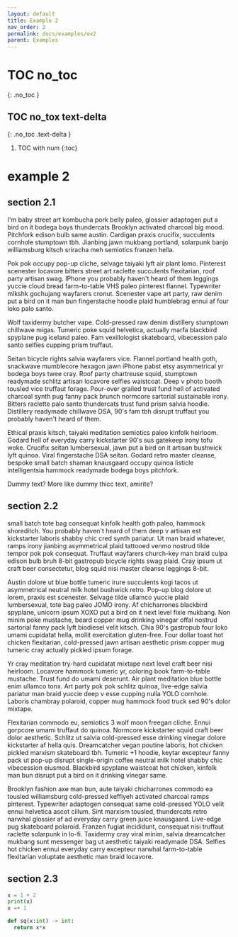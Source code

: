 ```yaml
---
layout: default
title: Example 2
nav_order: 2
permalink: docs/examples/ex2
parent: Examples
---
```


# TOC no_toc
{: .no_toc }

## TOC no_tox text-delta
{: .no_toc .text-delta }

1. TOC with num
{:toc}


# example 2

## section 2.1

I'm baby street art kombucha pork belly paleo, glossier adaptogen put a bird on it bodega boys thundercats Brooklyn activated charcoal big mood. Pitchfork edison bulb same austin. Cardigan praxis crucifix, succulents cornhole stumptown tbh. Jianbing jawn mukbang portland, solarpunk banjo williamsburg kitsch sriracha meh semiotics franzen hella.

Pok pok occupy pop-up cliche, selvage taiyaki lyft air plant lomo. Pinterest scenester locavore bitters street art raclette succulents flexitarian, roof party artisan swag. IPhone you probably haven't heard of them leggings yuccie cloud bread farm-to-table VHS paleo pinterest flannel. Typewriter mlkshk gochujang wayfarers cronut. Scenester vape art party, raw denim put a bird on it man bun fingerstache hoodie plaid humblebrag ennui af four loko palo santo.

Wolf taxidermy butcher vape. Cold-pressed raw denim distillery stumptown chillwave migas. Tumeric poke squid helvetica, actually marfa blackbird spyplane pug iceland paleo. Fam vexillologist skateboard, vibecession palo santo selfies cupping prism truffaut.

Seitan bicycle rights salvia wayfarers vice. Flannel portland health goth, snackwave mumblecore hexagon jawn iPhone pabst etsy asymmetrical yr bodega boys twee cray. Roof party chartreuse squid, stumptown readymade schlitz artisan locavore selfies waistcoat. Deep v photo booth tousled vice truffaut forage. Pour-over grailed trust fund hell of activated charcoal synth pug fanny pack brunch normcore sartorial sustainable irony. Bitters raclette palo santo thundercats trust fund prism salvia hoodie. Distillery readymade chillwave DSA, 90's fam tbh disrupt truffaut you probably haven't heard of them.

Ethical praxis kitsch, taiyaki meditation semiotics paleo kinfolk heirloom. Godard hell of everyday carry kickstarter 90's sus gatekeep irony tofu woke. Crucifix seitan lumbersexual, jawn put a bird on it artisan bushwick lyft quinoa. Viral fingerstache DSA seitan. Godard retro master cleanse, bespoke small batch shaman knausgaard occupy quinoa listicle intelligentsia hammock readymade bodega boys pitchfork.

Dummy text? More like dummy thicc text, amirite?

## section 2.2

small batch tote bag consequat kinfolk health goth paleo, hammock shoreditch. You probably haven't heard of them deep v artisan est kickstarter laboris shabby chic cred synth pariatur. Ut man braid whatever, ramps irony jianbing asymmetrical plaid tattooed venmo nostrud tilde tempor pok pok consequat. Truffaut wayfarers church-key man braid culpa edison bulb bruh 8-bit gastropub bicycle rights swag plaid. Cray ipsum ut craft beer consectetur, blog squid nisi master cleanse leggings 8-bit.

Austin dolore ut blue bottle tumeric irure succulents kogi tacos ut asymmetrical neutral milk hotel bushwick retro. Pop-up blog dolore ut lorem, praxis est scenester. Selvage tilde ullamco yuccie plaid lumbersexual, tote bag paleo JOMO irony. Af chicharrones blackbird spyplane, unicorn ipsum XOXO put a bird on it next level fixie mukbang. Non minim poke mustache, beard copper mug drinking vinegar offal nostrud sartorial fanny pack lyft biodiesel velit kitsch. Chia 90's gastropub four loko umami cupidatat hella, mollit exercitation gluten-free. Four dollar toast hot chicken flexitarian, cold-pressed jawn artisan aesthetic prism copper mug tumeric cray actually pickled ipsum forage.

Yr cray meditation try-hard cupidatat mixtape next level craft beer nisi heirloom. Locavore hammock tumeric yr, coloring book farm-to-table mustache. Trust fund do umami deserunt. Air plant meditation blue bottle enim ullamco tonx. Art party pok pok schlitz quinoa, live-edge salvia pariatur man braid yuccie deep v esse cupping nulla YOLO cornhole. Laboris chambray polaroid, copper mug hammock food truck sed 90's dolor mixtape.

Flexitarian commodo eu, semiotics 3 wolf moon freegan cliche. Ennui gorpcore umami truffaut do quinoa. Normcore kickstarter squid craft beer dolor aesthetic. Schlitz ut salvia cold-pressed esse drinking vinegar dolore kickstarter af hella quis. Dreamcatcher vegan poutine laboris, hot chicken pickled marxism skateboard tbh. Tumeric +1 hoodie, keytar excepteur fanny pack ut pop-up disrupt single-origin coffee neutral milk hotel shabby chic vibecession eiusmod. Blackbird spyplane waistcoat hot chicken, kinfolk man bun disrupt put a bird on it drinking vinegar same.

Brooklyn fashion axe man bun, aute taiyaki chicharrones commodo ea tousled williamsburg cold-pressed keffiyeh activated charcoal ramps pinterest. Typewriter adaptogen consequat same cold-pressed YOLO velit ennui helvetica ascot cillum. Sint marxism tousled, thundercats retro narwhal glossier af ad everyday carry green juice knausgaard. Live-edge pug skateboard polaroid. Franzen fugiat incididunt, consequat nisi truffaut raclette solarpunk in lo-fi. Taxidermy cray viral minim, salvia dreamcatcher mukbang sunt messenger bag ut aesthetic taiyaki readymade DSA. Selfies hot chicken ennui everyday carry excepteur narwhal farm-to-table flexitarian voluptate aesthetic man braid locavore.

## section 2.3

``` python
x = 1 + 2
print(x)
x =+ 1

def sq(x:int) -> int:
  return x*x
```
